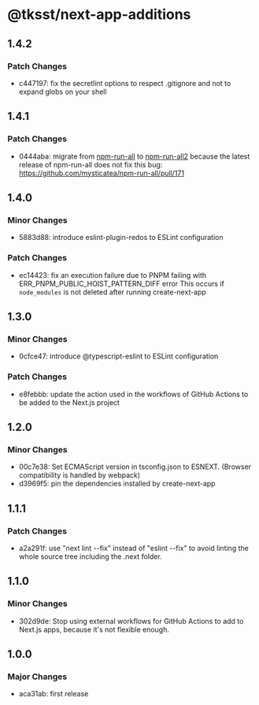 # @tksst/next-app-additions

## 1.4.2

### Patch Changes

- c447197: fix the secretlint options to respect .gitignore and not to expand globs on your shell

## 1.4.1

### Patch Changes

- 0444aba: migrate from [npm-run-all](https://www.npmjs.com/package/npm-run-all) to [npm-run-all2](https://www.npmjs.com/package/npm-run-all2) because the latest release of npm-run-all does not fix this bug: https://github.com/mysticatea/npm-run-all/pull/171

## 1.4.0

### Minor Changes

- 5883d88: introduce eslint-plugin-redos to ESLint configuration

### Patch Changes

- ec14423: fix an execution failure due to PNPM failing with ERR_PNPM_PUBLIC_HOIST_PATTERN_DIFF error
  This occurs if `node_modules` is not deleted after running create-next-app

## 1.3.0

### Minor Changes

- 0cfce47: introduce @typescript-eslint to ESLint configuration

### Patch Changes

- e8febbb: update the action used in the workflows of GitHub Actions to be added to the Next.js project

## 1.2.0

### Minor Changes

- 00c7e38: Set ECMAScript version in tsconfig.json to ESNEXT. (Browser compatibility is handled by webpack)
- d3969f5: pin the dependencies installed by create-next-app

## 1.1.1

### Patch Changes

- a2a291f: use "next lint --fix" instead of "eslint --fix" to avoid linting the whole source tree including the .next folder.

## 1.1.0

### Minor Changes

- 302d9de: Stop using external workflows for GitHub Actions to add to Next.js apps, because it's not flexible enough.

## 1.0.0

### Major Changes

- aca31ab: first release
